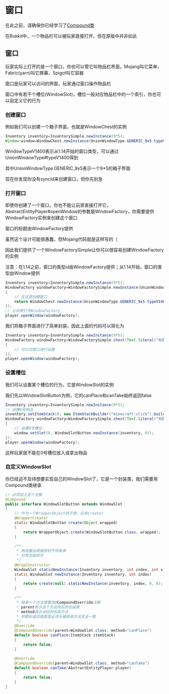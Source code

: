 # 窗口

在此之前，请确保你已经学习了[Compound类](../core/compound.md)

在Bukkit中，一个物品栏可以被玩家直接打开，但在原版中并非如此

## 窗口

玩家实际上打开的是一个窗口，你也可以管它叫物品栏界面，Mojang叫它菜单，Fabric(yarn)叫它屏幕，Spigot叫它容器

窗口是玩家可以访问的界面，玩家通过窗口操作物品栏

窗口中有若干个槽位(WindowSlot)，槽位一般对应物品栏中的一个索引，你也可以自定义它的行为

### 创建窗口

例如我们可以创建一个箱子界面，也就是WindowChest的实例

```java
Inventory inventory=InventorySimple.newInstance(9*5);
Window window=WindowChest.newInstance(UnionWindowType.GENERIC_9x5.typeV1400, syncId, player.getInventory(), inventory, 5);
```

WindowTypeV1400表示从1.14开始的窗口类型，可以通过UnionWindowType#typeV1400得到

其中UnionWindowType.GENERIC_9x5表示一个9*5的箱子界面

现在你发现你没有syncId来创建窗口，但你先别急

### 打开窗口

即使你创建了一个窗口，你也不能让玩家直接打开它，AbstractEntityPlayer#openWindow的参数是WindowFactory，你需要提供WindowFactory实例来创建这个窗口

窗口的标题由WindowFactory提供

虽然这个设计可能很愚蠢，但Mojang代码就是这样写的（

因此我们提供了一个WindowFactorySimple让你可以很容易创建WindowFactory的实例

注意：在1.14之前，窗口的类型id由WindowFactory提供；从1.14开始，窗口的类型由Window提供

```java
Inventory inventory=InventorySimple.newInstance(9*5);
WindowFactory windowFactory=WindowFactorySimple.newInstance(UnionWindowType.GENERIC_9x5.typeV1400, Text.literal("标题"), (syncId, inventoryPlayer)->
{
    // 在这里创建窗口
    return WindowChest.newInstance(UnionWindowType.GENERIC_9x5.typeV1400, syncId, inventoryPlayer, inventory, 5);
});
// 让玩家打开WindowFactory
player.openWindow(windowFactory);
```

我们将箱子界面进行了简单封装，因此上面的代码可以简化为

```java
Inventory inventory=InventorySimple.newInstance(9*5);
WindowFactory windowFactory=WindowFactorySimple.chest(Text.literal("标题"), inventory, 5, window->
{
    // 可以对窗口进行设置
});
player.openWindow(windowFactory);
```

### 设置槽位

我们可以设置某个槽位的行为，它是WindowSlot的实例

我们先以WindowSlotButton为例，它的canPlace和canTake始终返回false

```java
Inventory inventory=InventorySimple.newInstance(9*5);
// 设置0号物品
inventory.setItemStack(0, new ItemStackBuilder("minecraft:stick").build());
WindowFactory windowFactory=WindowFactorySimple.chest(Text.literal("标题"), inventory, 5, window->
{
    // 设置0号槽位
    window.setSlot(0, WindowSlotButton.newInstance(inventory, 0));
});
player.openWindow(windowFactory);
```

这样玩家就不能在0号槽位放入或拿出物品

### 自定义WindowSlot

你已经迫不及待想要实现自己的WindowSlot了，它是一个封装类，我们需要用Compound类继承

```java
// 必须加上这个注解
@Compound
public interface WindowSlotButton extends WindowSlot
{
    // 作为一个WrapperObject的子类，应有creator
    @WrapperCreator
    static WindowSlotButton create(Object wrapped)
    {
        return WrapperObject.create(WindowSlotButton.class, wrapped);
    }
    
    /**
     * 构造器会直接原封不同继承
     * 对其包装即可
     */
    @WrapConstructor
    WindowSlot staticNewInstance(Inventory inventory, int index, int x, int y);
    static WindowSlot newInstance(Inventory inventory, int index)
    {
        return create(null).staticNewInstance(inventory, index, 0, 0);
    }
    
    /**
     * 继承一个方法需要加@CompoundOverride注解
     * parent表示这个方法所在的包装类
     * method表示对应的包装方法
     * 参数和返回值类型必须与被继承方法完全一致
     */
    @Override
    @CompoundOverride(parent=WindowSlot.class, method="canPlace")
    default boolean canPlace(ItemStack itemStack)
    {
        return false;
    }
    
    @Override
    @CompoundOverride(parent=WindowSlot.class, method="canTake")
    default boolean canTake(AbstractEntityPlayer player)
    {
        return false;
    }
}
```
